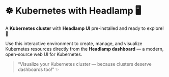 # ☸️ Kubernetes with Headlamp 🖥️

A **Kubernetes cluster** with **Headlamp UI** pre-installed and ready to explore! 🚀

Use this interactive environment to create, manage, and visualize Kubernetes resources directly from the **Headlamp dashboard** — a modern, open-source web UI for Kubernetes.

> “Visualize your Kubernetes cluster — because clusters deserve dashboards too!” ✨
